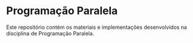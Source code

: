 # Programação Paralela
Este repositório contém os materiais e implementações desenvolvidos na disciplina de Programação Paralela.
